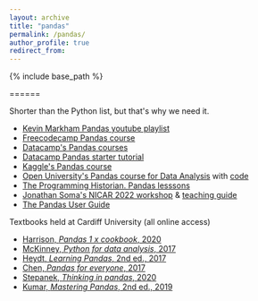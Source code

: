 ```yaml
---
layout: archive
title: "pandas"
permalink: /pandas/
author_profile: true
redirect_from:
---
```


{% include base_path %}

======

Shorter than the Python list, but that's why we need it.

- [Kevin Markham Pandas youtube playlist](https://www.youtube.com/playlist?list=PL5-da3qGB5ICCsgW1MxlZ0Hq8LL5U3u9y)
- [Freecodecamp Pandas course](https://www.youtube.com/watch?v=gtjxAH8uaP0)
- [Datacamp's Pandas courses](https://www.datacamp.com/search?q=pandas)
- [Datacamp Pandas starter tutorial](https://www.datacamp.com/tutorial/pandas)
- [Kaggle's Pandas course](https://www.kaggle.com/learn/pandas)
- [Open University's Pandas course for Data Analysis](https://www.open.edu/openlearn/ocw/mod/oucontent/view.php?id=83244) with [code](https://github.com/mwermelinger/Learn-to-code-for-data-analysis)
- [The Programming Historian. Pandas lesssons](https://programminghistorian.org/en/lessons/?search=pandas)
- [Jonathan Soma's NICAR 2022 workshop](https://github.com/jsoma/NICAR22-pandas) & [teaching guide](https://github.com/ireapps/teaching-guide-intro-to-pandas)
- [The Pandas User Guide](https://pandas.pydata.org/docs/user_guide/index.html)


Textbooks held at Cardiff University (all online access)

- [Harrison, *Pandas 1 x cookbook*, 2020](https://librarysearch.cardiff.ac.uk/permalink/f/1tfrs8a/44CAR_ALMA51156095570002420)
- [McKinney, *Python for data analysis*, 2017](https://librarysearch.cardiff.ac.uk/permalink/f/1tfrs8a/44CAR_ALMA51125415750002420)
- [Heydt, *Learning Pandas*, 2nd ed., 2017](https://librarysearch.cardiff.ac.uk/permalink/f/djvk49/TN_cdi_igpublishing_primary_PACKT0000405)
- [Chen, *Pandas for everyone*, 2017](https://librarysearch.cardiff.ac.uk/permalink/f/1tfrs8a/44CAR_ALMA51125210150002420)
- [Stepanek, *Thinking in pandas*, 2020](https://librarysearch.cardiff.ac.uk/permalink/f/djvk49/TN_cdi_askewsholts_vlebooks_9781484258392)
- [Kumar, *Mastering Pandas*, 2nd ed., 2019](https://librarysearch.cardiff.ac.uk/permalink/f/djvk49/TN_cdi_safari_books_9781789343236)
